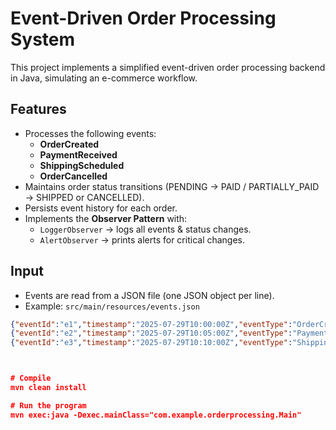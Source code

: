 # Event-Driven Order Processing System

This project implements a simplified event-driven order processing backend in Java, simulating an e-commerce workflow.

## Features
- Processes the following events:
  - **OrderCreated**
  - **PaymentReceived**
  - **ShippingScheduled**
  - **OrderCancelled**
- Maintains order status transitions (PENDING → PAID / PARTIALLY_PAID → SHIPPED or CANCELLED).
- Persists event history for each order.
- Implements the **Observer Pattern** with:
  - `LoggerObserver` → logs all events & status changes.
  - `AlertObserver` → prints alerts for critical changes.

## Input
- Events are read from a JSON file (one JSON object per line).
- Example: `src/main/resources/events.json`
```json
{"eventId":"e1","timestamp":"2025-07-29T10:00:00Z","eventType":"OrderCreated","orderId":"ORD001","customerId":"CUST001","items":[{"itemId":"P001","qty":2}],"totalAmount":100.0}
{"eventId":"e2","timestamp":"2025-07-29T10:05:00Z","eventType":"PaymentReceived","orderId":"ORD001","amountPaid":100.0}
{"eventId":"e3","timestamp":"2025-07-29T10:10:00Z","eventType":"ShippingScheduled","orderId":"ORD001","shippingDate":"2025-07-30"}



# Compile
mvn clean install

# Run the program
mvn exec:java -Dexec.mainClass="com.example.orderprocessing.Main"
